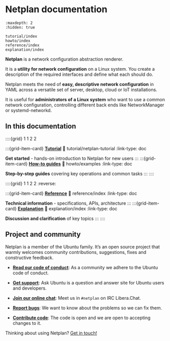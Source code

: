 # Netplan documentation

```{toctree}
:maxdepth: 2
:hidden: true

tutorial/index
howto/index
reference/index
explanation/index
```

**Netplan** is a network configuration abstraction renderer.

It is a **utility for network configuration** on a Linux system. You create a
description of the required interfaces and define what each should do.

Netplan meets the need of **easy, descriptive network configuration** in YAML
across a versatile set of server, desktop, cloud or IoT installations.

It is useful for **administrators of a Linux system** who want to use a common
network configuration, controlling different back ends like NetworkManager or
systemd-networkd.

## In this documentation

::::{grid} 1 1 2 2

:::{grid-item-card} **[Tutorial](tutorial/netplan-tutorial)**
:link: tutorial/netplan-tutorial
:link-type: doc

**Get started** - hands-on introduction to Netplan for new users
:::
:::{grid-item-card} **[How-to guides](howto/examples)**
:link: howto/examples
:link-type: doc

**Step-by-step guides** covering key operations and common tasks
:::
::::

::::{grid} 1 1 2 2
:reverse:

:::{grid-item-card} **[Reference](reference/index)**
:link: reference/index
:link-type: doc

**Technical information** - specifications, APIs, architecture
:::
:::{grid-item-card} **[Explanation](explanation/index)**
:link: explanation/index
:link-type: doc

**Discussion and clarification** of key topics
:::
::::

## Project and community

Netplan is a member of the Ubuntu family. It’s an open source project that
warmly welcomes community contributions, suggestions, fixes and constructive
feedback.

* **[Read our code of conduct](https://ubuntu.com/community/ethos/code-of-conduct)**:
As a community we adhere to the Ubuntu code of conduct.

* **[Get support](https://askubuntu.com/questions/tagged/netplan)**:
Ask Ubuntu is a question and answer site for Ubuntu users and developers.

* **[Join our online chat](https://web.libera.chat/gamja/?channels=%23netplan)**:
Meet us in `#netplan` on IRC Libera.Chat.

* **[Report bugs](https://bugs.launchpad.net/netplan/+filebug)**:
We want to know about the problems so we can fix them.

* **[Contribute code](https://github.com/canonical/netplan)**:
The code is open and we are open to accepting changes to it.

Thinking about using Netplan? [Get in touch!](https://netplan.io)

